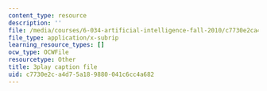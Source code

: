 ```yaml
---
content_type: resource
description: ''
file: /media/courses/6-034-artificial-intelligence-fall-2010/c7730e2ca4d75a189880041c6cc4a682_gGQ-vAmdAOI.vtt
file_type: application/x-subrip
learning_resource_types: []
ocw_type: OCWFile
resourcetype: Other
title: 3play caption file
uid: c7730e2c-a4d7-5a18-9880-041c6cc4a682
---
```

